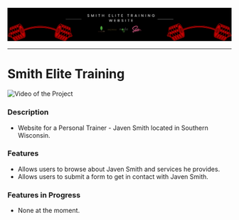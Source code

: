 
![Logo of the Project](public/img/banner.png)

---

# Smith Elite Training

![Video of the Project](public/video/smith-elite-training.gif)

### Description
- Website for a Personal Trainer - Javen Smith located in Southern Wisconsin.

### Features
- Allows users to browse about Javen Smith and services he provides.
- Allows users to submit a form to get in contact with Javen Smith. 


### Features in Progress
- None at the moment.








